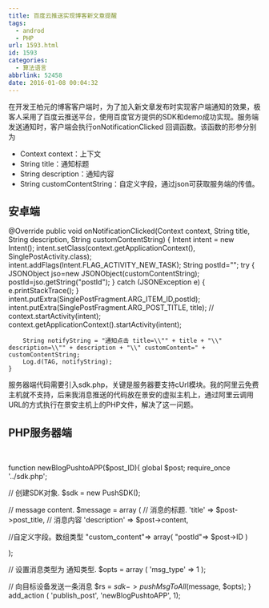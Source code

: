 ```yaml
---
title: 百度云推送实现博客新文章提醒
tags:
  - androd
  - PHP
url: 1593.html
id: 1593
categories:
  - 算法语言
abbrlink: 52458
date: 2016-01-08 00:04:32
---
```


在开发王柏元的博客客户端时，为了加入新文章发布时实现客户端通知的效果，极客人采用了百度云推送平台，使用百度官方提供的SDK和demo成功实现。服务端发送通知时，客户端会执行onNotificationClicked 回调函数。该函数的形参分别为

*   Context context：上下文
*   String title：通知标题
*   String description：通知内容
*   String customContentString：自定义字段，通过json可获取服务端的传值。

安卓端
---

 @Override
    public void onNotificationClicked(Context context, String title, String description, String customContentString) {
        Intent intent = new Intent();
        intent.setClass(context.getApplicationContext(), SinglePostActivity.class);
        intent.addFlags(Intent.FLAG\_ACTIVITY\_NEW_TASK);
        String postId="";
        try {
            JSONObject jso=new JSONObject(customContentString);
            postId=jso.getString("postId");
        } catch (JSONException e) {
            e.printStackTrace();
        }
        intent.putExtra(SinglePostFragment.ARG\_ITEM\_ID,postId);
       intent.putExtra(SinglePostFragment.ARG\_POST\_TITLE, title);
//        context.startActivity(intent);
        context.getApplicationContext().startActivity(intent);

        String notifyString = "通知点击 title=\\"" + title + "\\" description=\\"" + description + "\\" customContent=" + customContentString;
        Log.d(TAG, notifyString);
    }

服务器端代码需要引入sdk.php，关键是服务器要支持cUrl模块。我的阿里云免费主机就不支持，后来我消息推送的代码放在景安的虚拟主机上，通过阿里云调用URL的方式执行在景安主机上的PHP文件，解决了这一问题。

PHP服务器端
-------

 

function newBlogPushtoAPP($post_ID){
    global $post;
require_once '../sdk.php';

// 创建SDK对象.
$sdk = new PushSDK();


// message content.
$message = array (
    // 消息的标题.
    'title' => $post->post_title,
    // 消息内容 
    'description' => $post->content,

//自定义字段。数组类型
    "custom_content"=> array( 
                    "postId"=> $post->ID
                    )
    
);

// 设置消息类型为 通知类型.
$opts = array (
    'msg_type' => 1 
);

// 向目标设备发送一条消息
$rs = $sdk -> pushMsgToAll($message, $opts);
}
add\_action ( 'publish\_post', 'newBlogPushtoAPP', 1);